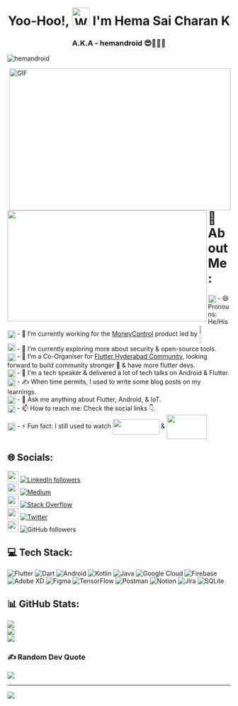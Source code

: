 <h1 align="center"> Yoo-Hoo!, <img src="https://raw.githubusercontent.com/nixin72/nixin72/master/wave.gif" 
         alt="Waving hand animated gif"
         height="40"
         width="40" /> I'm Hema Sai Charan K
</h1>
<h3 align="center"> A.K.A - hemandroid 😎👨🏻‍💻</h3>

<p align="left"> <img src="https://komarev.com/ghpvc/?username=hemandroid&label=Views&color=blue&style=plastic&style=for-the-badge" alt="hemandroid" /> </p>

<img align="right" alt="GIF" src="https://github.com/abhisheknaiidu/abhisheknaiidu/blob/master/code.gif?raw=true" width="500" height="320" />

<img align="left" src="https://user-images.githubusercontent.com/12004982/204016624-f7a41cb0-daba-4b4d-b0d7-4e05801802cb.png" height="250" width="450"/>



# 💫 About Me:
<img src="https://www.fluttericon.com/logo_dart_192px.svg" height="18" width="18" align="center"/> - 😄 Pronouns: He/His<br>
<img src="https://www.fluttericon.com/logo_dart_192px.svg" height="18" width="18" align="center"/> - 🔭 I’m currently working for the [MoneyControl](https://www.moneycontrol.com/) product led by <img width="10%" src="https://user-images.githubusercontent.com/12004982/204028596-767c493a-645b-4720-817a-39d4ebc58e04.png" height="40" width="105" align="center">
<br>
<img src="https://www.fluttericon.com/logo_dart_192px.svg" height="18" width="18" align="center-horizontal"/> - 🧐 I’m currently exploring more about security & open-source tools.<br>
<img src="https://www.fluttericon.com/logo_dart_192px.svg" height="18" width="18" align="center"/> - 👯 I’m a Co-Organiser for [Flutter Hyderabad Community](https://twitter.com/flutter_hyd), looking forward to build community stronger 💪 & have more flutter devs.<br>
<img src="https://www.fluttericon.com/logo_dart_192px.svg" height="18" width="18" align="center"/> - 🤔 I'm a tech speaker & delivered a lot of tech talks on Android & Flutter.<br>
<img src="https://www.fluttericon.com/logo_dart_192px.svg" height="18" width="18" align="center"/> - ✍️ When time permits, I used to write some blog posts on my learnings.<br>
<img src="https://www.fluttericon.com/logo_dart_192px.svg" height="18" width="18" align="center"/> - 💬 Ask me anything about Flutter, Android, & IoT. <br>
<img src="https://www.fluttericon.com/logo_dart_192px.svg" height="18" width="18" align="center"/> - 📫 How to reach me: Check the social links 👇.<br>
<img src="https://www.fluttericon.com/logo_dart_192px.svg" height="18" width="18" align="center"/> - ⚡ Fun fact: I still used to watch <img src="https://brandslogos.com/wp-content/uploads/images/large/cartoon-network-logo-2.png" height="35" width="105" align="center"> & <img src="https://upload.wikimedia.org/wikipedia/commons/4/49/POGO-logo.svg" height="55" width="90" align="center">

## 🌐 Socials:
<img src="https://flutterindia.dev/flappy-dash.gif" height="25" width="25"> [![LinkedIn followers](https://img.shields.io/badge/LinkedIn-%230077B5.svg?logo=linkedin&logoColor=white&style=style=for-the-badge)](https://linkedin.com/in/hemandroid)<br> 
<img src="https://flutterindia.dev/flappy-dash.gif" height="25" width="25"> [![Medium](https://img.shields.io/badge/Medium-12100E?logo=medium&logoColor=white&style=style=for-the-badge)](https://medium.com/@hemandroid)<br> 
<img src="https://flutterindia.dev/flappy-dash.gif" height="25" width="25"> [![Stack Overflow](https://img.shields.io/badge/-Stackoverflow-FE7A16?logo=stack-overflow&logoColor=white&style=style=for-the-badge)](https://stackoverflow.com/users/5174125)<br> 
<img src="https://flutterindia.dev/flappy-dash.gif" height="25" width="25"> [![Twitter](https://img.shields.io/twitter/follow/hemandroid?logo=Twitter&style=for-the-badge)](https://twitter.com/hemandroid)<br> 
<img src="https://flutterindia.dev/flappy-dash.gif" height="25" width="25"> ![GitHub followers](https://img.shields.io/github/followers/hemandroid?logo=Github&label=@hemandroid&style=style=for-the-badge)

## 💻 Tech Stack:
![Flutter](https://img.shields.io/badge/Flutter-%2302569B.svg?style=for-the-badge&logo=flutter) 
![Dart](https://img.shields.io/badge/dart-%230175C2.svg?style=for-the-badge&logo=dart)
![Android](https://img.shields.io/badge/android-%230175C2.svg?style=for-the-badge&logo=android)
![Kotlin](https://img.shields.io/badge/kotlin-%230095D5.svg?style=for-the-badge&logo=kotlin) 
![Java](https://img.shields.io/badge/java-%23ED8B00.svg?style=for-the-badge&logo=java&logoColor=blue)
![Google Cloud](https://img.shields.io/badge/Google%20Cloud-%234285F4.svg?style=for-the-badge&logo=google-cloud&logoColor=white) ![Firebase](https://img.shields.io/badge/firebase-%23039BE5.svg?style=for-the-badge&logo=firebase) ![Adobe XD](https://img.shields.io/badge/Adobe%20XD-470137?style=for-the-badge&logo=Adobe%20XD&logoColor=#FF61F6) 	![Figma](https://img.shields.io/badge/figma-%23F24E1E.svg?style=for-the-badge&logo=figma&logoColor=white) ![TensorFlow](https://img.shields.io/badge/TensorFlow-%23FF6F00.svg?style=for-the-badge&logo=TensorFlow&logoColor=white) ![Postman](https://img.shields.io/badge/Postman-FF6C37?style=for-the-badge&logo=postman&logoColor=white) ![Notion](https://img.shields.io/badge/Notion-%23000000.svg?style=for-the-badge&logo=notion&logoColor=white) ![Jira](https://img.shields.io/badge/jira-%230A0FFF.svg?style=for-the-badge&logo=jira&logoColor=white) ![SQLite](https://img.shields.io/badge/sqlite-%2307405e.svg?style=for-the-badge&logo=sqlite&logoColor=white)
## 📊 GitHub Stats:
![](https://github-readme-stats.vercel.app/api?username=hemandroid&theme=algolia&hide_border=false&include_all_commits=true&count_private=true)<br/>
![](https://github-readme-streak-stats.herokuapp.com/?user=hemandroid&theme=algolia&hide_border=false)<br/>
![](https://github-readme-stats.vercel.app/api/top-langs/?username=hemandroid&theme=algolia&hide_border=false&include_all_commits=true&count_private=true&layout=compact)

### ✍️ Random Dev Quote
![](https://quotes-github-readme.vercel.app/api?type=vetical&theme=radical)

---
[![](https://visitcount.itsvg.in/api?id=hemandroid&icon=8&color=1)](https://visitcount.itsvg.in)

<!-- Proudly created with GPRM ( https://gprm.itsvg.in ) -->
